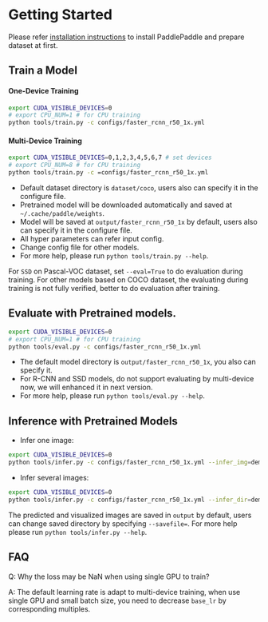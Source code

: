 # Getting Started

Please refer [installation instructions](INSTALL.md) to install PaddlePaddle and prepare dataset at first.


## Train a Model

#### One-Device Training

```bash
export CUDA_VISIBLE_DEVICES=0
# export CPU_NUM=1 # for CPU training
python tools/train.py -c configs/faster_rcnn_r50_1x.yml
```

#### Multi-Device Training

```bash
export CUDA_VISIBLE_DEVICES=0,1,2,3,4,5,6,7 # set devices
# export CPU_NUM=8 # for CPU training
python tools/train.py -c =configs/faster_rcnn_r50_1x.yml
```

- Default dataset directory is `dataset/coco`, users also can specify it in the configure file.
- Pretrained model will be downloaded automatically and saved at `~/.cache/paddle/weights`.
- Model will be saved at  `output/faster_rcnn_r50_1x` by default, users also can specify it in the configure file.
- All hyper parameters can refer input config.
- Change config file for other models.
- For more help, please run `python tools/train.py --help`.


For `SSD` on Pascal-VOC dataset,  set `--eval=True` to do evaluation during training.
For other models based on COCO dataset, the evaluating during training is not fully verified, better to do evaluation after training.


## Evaluate with Pretrained models.


```bash
export CUDA_VISIBLE_DEVICES=0
# export CPU_NUM=1 # for CPU training
python tools/eval.py -c configs/faster_rcnn_r50_1x.yml
```

- The default model directory is `output/faster_rcnn_r50_1x`, you also can specify it.
- For R-CNN and SSD models, do not support evaluating by multi-device now, we will enhanced it in next version.
- For more help, please run `python tools/eval.py --help`.


## Inference with Pretrained Models

- Infer one image:

```bash
export CUDA_VISIBLE_DEVICES=0
python tools/infer.py -c configs/faster_rcnn_r50_1x.yml --infer_img=demo/000000000139.jpg
```

- Infer several images:

```bash
export CUDA_VISIBLE_DEVICES=0
python tools/infer.py -c configs/faster_rcnn_r50_1x.yml --infer_dir=demo
```

The predicted and visualized images are saved in `output` by default, users can change saved directory by specifying `--savefile=`.  For more help please run `python tools/infer.py --help`.


## FAQ


Q: Why the loss may be NaN when using single GPU to train?

A: The default learning rate is adapt to multi-device training, when use single GPU and small batch size, you need to decrease `base_lr` by corresponding multiples.  

